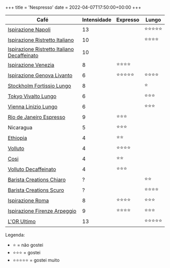 +++
title = 'Nespresso'
date = 2022-04-07T17:50:00+00:00
+++

| Café                                                                                                                                                             | Intensidade | Expresso                       | Lungo                          |
| ---                                                                                                                                                              | ---         | ---                            | ---                            |
| [Ispirazione Napoli](https://www.nespresso.com/br/pt/order/capsules/original/capsulas-cafe-ispirazione-napoli)                                                   | 13          |                                | :star::star::star::star::star: |
| [Ispirazione Ristretto Italiano](https://www.nespresso.com/br/pt/order/capsules/original/capsulas-cafe-ispirazione-ristretto-italiano)                           | 10          |                                | :star::star::star::star:       |
| [Ispirazione Ristretto Italiano Decaffeinato](https://www.nespresso.com/br/pt/order/capsules/original/capsulas-cafe-ispirazione-ristretto-italiano-decaffeinato) | 10          |                                |                                |
| [Ispirazione Venezia](https://www.nespresso.com/br/en/order/capsules/original/ispirazione-venezia-coffee-capsule)                                                | 8           | :star::star::star::star:       |                                |
| [Ispirazione Genova Livanto](https://www.nespresso.com/br/pt/order/capsules/original/capsulas-cafe-ispirazione-genova-livanto)                                   | 6           | :star::star::star::star::star: | :star::star::star::star:       |
| [Stockholm Fortissio Lungo](https://www.nespresso.com/br/pt/order/capsules/original/capsulas-cafe-stockholm-fortissio-lungo)                                     | 8           |                                | :star:                         |
| [Tokyo Vivalto Lungo](https://www.nespresso.com/br/pt/order/capsules/original/capsulas-cafe-tokyo-vivalto-lungo)                                                 | 6           |                                | :star::star::star:             |
| [Vienna Linizio Lungo](https://www.nespresso.com/br/pt/order/capsules/original/capsulas-cafe-vienna-linizio-lungo)                                               | 6           |                                | :star::star::star:             |
| [Rio de Janeiro Espresso](https://www.nespresso.com/br/en/order/capsules/original/rio-de-janeiro-espresso-coffee)                                                | 9           | :star::star::star:             |                                |
| Nicaragua                                                                                                                                                        | 5           | :star::star::star:             |                                |
| [Ethiopia](https://www.nespresso.com/br/pt/order/capsules/original/capsulas-cafe-secagem-natural-ethiopia)                                                       | 4           | :star::star:                   |                                |
| [Volluto](https://www.nespresso.com/br/pt/order/capsules/original/capsulas-cafe-espresso-comprar-volluto-intensidade-4)                                          | 4           | :star::star::star::star:       |                                |
| [Cosi](https://www.nespresso.com/br/pt/order/capsules/original/capsulas-cafe-espresso-comprar-cosi-intensidade-4)                                                | 4           | :star::star:                   |                                |
| [Volluto Decaffeinato](https://www.nespresso.com/br/pt/order/capsules/original/capsulas-cafe-descafeinado-comprar-volluto-decaffeinato-intensidade-4)            | 4           | :star::star::star:             |                                |
| [Barista Creations Chiaro](https://www.nespresso.com/br/pt/order/capsules/original/comprar-nespresso-barista-creations-capsula-cafe-chiaro)                      | ?           |                                | :star::star:                   |
| [Barista Creations Scuro](https://www.nespresso.com/br/pt/order/capsules/original/comprar-nespresso-barista-creations-capsula-cafe-scuro)                        | ?           |                                | :star::star::star::star:       |
| [Ispirazione Roma](https://www.nespresso.com/br/pt/order/capsules/original/capsulas-cafe-ispirazione-roma)                                                       | 8           | :star::star::star::star:       | :star::star::star:             |
| [Ispirazione Firenze Arpeggio](https://www.nespresso.com/br/pt/order/capsules/original/capsulas-cafe-ispirazione-firenze-arpeggio)                               | 9           | :star::star::star::star:       | :star::star::star:             |
| [L'OR Ultimo](https://www.cafelor.com.br/capsula-de-cafe-l-or-ultimo-10-un/p)                                                                                    | 13          |                                | :star::star::star::star::star: |

Legenda:
- :star: = não gostei
- :star::star::star: = gostei
- :star::star::star::star::star: = gostei muito
